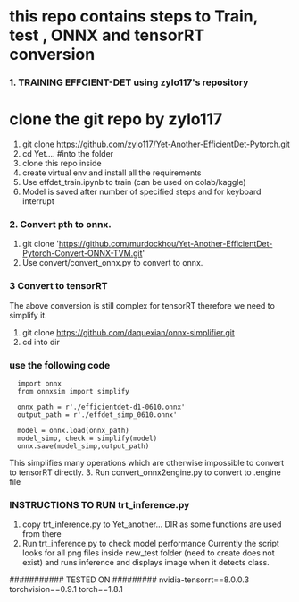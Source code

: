 # this repo contains steps to Train, test , ONNX and tensorRT conversion


###  1. TRAINING EFFCIENT-DET using zylo117's repository
# clone the git repo by zylo117
1. git clone https://github.com/zylo117/Yet-Another-EfficientDet-Pytorch.git
2. cd Yet.... #into the folder
3. clone this repo inside
4. create virtual env and install all the requirements
5. Use effdet_train.ipynb to train (can be used on colab/kaggle)
6. Model is saved after number of specified steps and for keyboard interrupt

###  2. Convert pth to onnx.
1. git clone 'https://github.com/murdockhou/Yet-Another-EfficientDet-Pytorch-Convert-ONNX-TVM.git'
2. Use convert/convert_onnx.py to convert to onnx.

### 3 Convert to tensorRT
The above conversion is still complex for tensorRT therefore we need to simplify it.
1. git clone https://github.com/daquexian/onnx-simplifier.git
2. cd into dir
### use the following code
      import onnx
      from onnxsim import simplify

      onnx_path = r'./efficientdet-d1-0610.onnx'
      output_path = r'./effdet_simp_0610.onnx'

      model = onnx.load(onnx_path)
      model_simp, check = simplify(model)
      onnx.save(model_simp,output_path)

This simplifies many operations which are otherwise impossible to convert to tensorRT directly.
3. Run convert_onnx2engine.py to convert to .engine file


### INSTRUCTIONS TO RUN trt_inference.py
1. copy trt_inference.py to Yet_another... DIR as some functions are used from there
1. Run trt_inference.py to check model performance
Currently the script looks for all png files inside new_test folder (need to create does not exist) and runs inference and displays image when it detects class.


########### TESTED ON #########
nvidia-tensorrt==8.0.0.3
torchvision==0.9.1
torch==1.8.1

